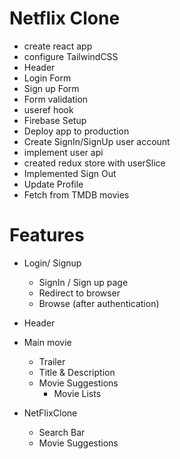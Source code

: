 # Netflix Clone

- create react app
- configure TailwindCSS
- Header
- Login Form
- Sign up Form
- Form validation
- useref hook
- Firebase Setup
- Deploy app to production
- Create SignIn/SignUp user account
- implement user api
- created redux store with userSlice
- Implemented Sign Out
- Update Profile
- Fetch from TMDB movies

# Features

- Login/ Signup

  - SignIn / Sign up page
  - Redirect to browser
  - Browse (after authentication)

- Header
- Main movie

  - Trailer
  - Title & Description
  - Movie Suggestions
    - Movie Lists

- NetFlixClone
  - Search Bar
  - Movie Suggestions

